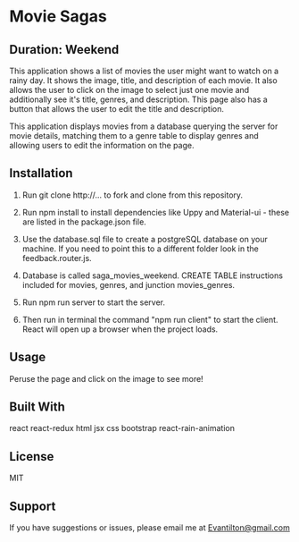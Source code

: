 # Movie Sagas
## Duration: Weekend
This application shows a list of movies the user might want to watch on a rainy day.  It shows the image, title, and description of each movie.  It also allows the user to click on the image to select just one movie and additionally see it's title, genres, and description.  This page also has a button that allows the user to edit the title and description.

This application displays movies from a database querying the server for movie details, matching them to a genre table to display genres and allowing users to edit the information on the page.

## Installation

1. Run git clone http://... to fork and clone from this repository.

2. Run npm install to install dependencies like Uppy and Material-ui - these are listed in the package.json file.

3. Use the database.sql file to create a postgreSQL database on your machine. If you need to point this to a different folder look in the feedback.router.js.

4. Database is called saga_movies_weekend.
CREATE TABLE instructions included for movies, genres, and junction movies_genres.

5. Run npm run server to start the server.

6. Then run in terminal the command "npm run client" to start the client. React will open up a browser when the project loads.


## Usage
Peruse the page and click on the image to see more!

## Built With
react react-redux html jsx css bootstrap react-rain-animation

## License
MIT

## Support
If you have suggestions or issues, please email me at Evantilton@gmail.com
